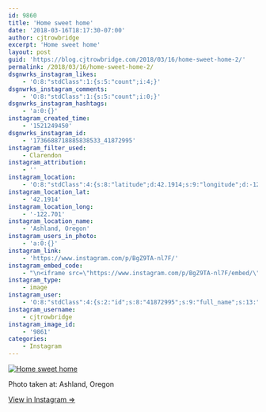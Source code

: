 ```yaml
---
id: 9860
title: 'Home sweet home'
date: '2018-03-16T18:17:30-07:00'
author: cjtrowbridge
excerpt: 'Home sweet home'
layout: post
guid: 'https://blog.cjtrowbridge.com/2018/03/16/home-sweet-home-2/'
permalink: /2018/03/16/home-sweet-home-2/
dsgnwrks_instagram_likes:
    - 'O:8:"stdClass":1:{s:5:"count";i:4;}'
dsgnwrks_instagram_comments:
    - 'O:8:"stdClass":1:{s:5:"count";i:0;}'
dsgnwrks_instagram_hashtags:
    - 'a:0:{}'
instagram_created_time:
    - '1521249450'
dsgnwrks_instagram_id:
    - '1736688718885838533_41872995'
instagram_filter_used:
    - Clarendon
instagram_attribution:
    - ''
instagram_location:
    - 'O:8:"stdClass":4:{s:8:"latitude";d:42.1914;s:9:"longitude";d:-122.701;s:4:"name";s:15:"Ashland, Oregon";s:2:"id";i:220287486;}'
instagram_location_lat:
    - '42.1914'
instagram_location_long:
    - '-122.701'
instagram_location_name:
    - 'Ashland, Oregon'
instagram_users_in_photo:
    - 'a:0:{}'
instagram_link:
    - 'https://www.instagram.com/p/BgZ9TA-nl7F/'
instagram_embed_code:
    - "\n<iframe src=\"https://www.instagram.com/p/BgZ9TA-nl7F/embed/\" width=\"612\" height=\"710\" frameborder=\"0\" scrolling=\"no\" allowtransparency=\"true\" class=\"insta-image-embed\"></iframe>\n"
instagram_type:
    - image
instagram_user:
    - 'O:8:"stdClass":4:{s:2:"id";s:8:"41872995";s:9:"full_name";s:13:"CJ Trowbridge";s:15:"profile_picture";s:141:"https://scontent.cdninstagram.com/vp/0bff7ef46024fadfe1c65f0c3a2372f7/5B42121C/t51.2885-19/s150x150/13724650_1188772791164794_142557231_a.jpg";s:8:"username";s:12:"cjtrowbridge";}'
instagram_username:
    - cjtrowbridge
instagram_image_id:
    - '9861'
categories:
    - Instagram
---
```


[![Home sweet home](https://blog.cjtrowbridge.com/wp-content/uploads/2018/03/1521249450-1-1.jpg)](https://www.instagram.com/p/BgZ9TA-nl7F/)

Photo taken at: Ashland, Oregon

[View in Instagram ⇒](https://www.instagram.com/p/BgZ9TA-nl7F/)